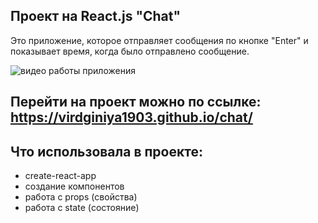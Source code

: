 ##  Проект на React.js "Chat"
Это приложение, которое отправляет сообщения по кнопке "Enter" и показывает время, когда было отправлено сообщение.

![видео работы приложения](https://j.gifs.com/vo471M.gif)

## Перейти на проект можно по ссылке: https://virdginiya1903.github.io/chat/

## Что использовала в проекте: 
+ create-react-app
+ создание компонентов
+ работа с props (свойства)
+ работа с state (состояние)
